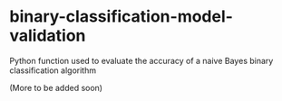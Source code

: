 # binary-classification-model-validation
Python function used to evaluate the accuracy of a naive Bayes binary classification algorithm

(More to be added soon)
